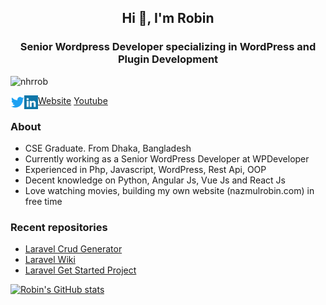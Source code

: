 <h2 align="center">Hi 👋, I'm Robin</h2>
<h3 align="center">Senior Wordpress Developer specializing in WordPress and Plugin Development</h3>

<p align="left"> <img src="https://komarev.com/ghpvc/?username=nhrrob&label=Profile%20views&color=0e75b6&style=flat" alt="nhrrob" /> </p>

<a href="https://twitter.com/nhr_rob" target="blank"><img align="left" src="icons/twitter.svg" alt="nhrrob" width="22px" /></a>
<a href="https://linkedin.com/in/nhrrob" target="blank"><img align="left" src="icons/linkedin.svg" alt="nhrrob" width="22px" /></a>
<a href="https://nazmulrobin.com" target="blank">Website</a>
<a href="https://www.youtube.com/c/NazmulHasanRobinNHR" target="blank">Youtube</a>
<br />

### About

- CSE Graduate. From Dhaka, Bangladesh
- Currently working as a Senior WordPress Developer at WPDeveloper
- Experienced in Php, Javascript, WordPress, Rest Api, OOP
- Decent knowledge on Python, Angular Js, Vue Js and React Js 
- Love watching movies, building my own website (nazmulrobin.com) in free time

### Recent repositories

- <a href="https://github.com/nhrrob/crudgenerator">Laravel Crud Generator</a>
- <a href="https://github.com/nhrrob/laravelwiki">Laravel Wiki</a>
- <a href="https://github.com/nhrrob/laravel-get-started-project">Laravel Get Started Project</a>

[![Robin's GitHub stats](https://github-readme-stats.vercel.app/api?username=nhrrob&theme=dark)](https://github.com/nhrrob/github-readme-stats)

<!-- https://github.com/anuraghazra/github-readme-stats -->
